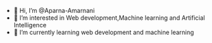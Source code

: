 - 👋 Hi, I’m @Aparna-Amarnani
- 👀 I’m interested in Web development,Machine learning and Artificial Intelligence
- 🌱 I’m currently learning web development and machine learning


<!---
Aparna-Amarnani/Aparna-Amarnani is a ✨ special ✨ repository because its `README.md` (this file) appears on your GitHub profile.
You can click the Preview link to take a look at your changes.
--->
